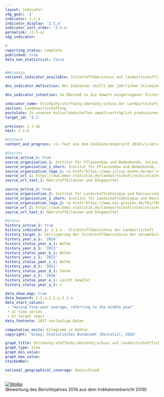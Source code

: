 ```yaml
---                   
layout: indicator                   
sdg_goal: '2'                   
indicator: 2.1.a                   
indicator_display: '2.1.a'                   
indicator_sort_order: '2-1-a'                   
permalink: /2-1-a/                   
sdg_indicator:                    

#                   
reporting_status: complete                   
published: true                   
data_non_statistical: false                   


#Metadata                   
national_indicator_available: Stickstoffüberschuss auf landwirtschaftlich genutzten Flächen                   

dns_indicator_definition: Der Indikator stellt den jährlichen Stick&shy;stoff&shy;über&shy;schuss für den Sektor Landwirtschaft, berechnet als Stickstoffzufuhr abzüglich Abfuhr von Stickstoff, in Kilogramm (kg) je Hektar (ha) landwirtschaftlich genutzter Fläche dar.                   

dns_indicator_intention: Im Übermaß in die Umwelt eingetragener Stickstoff führt zur Belastung von Grund- und Ober-flächenwasser, zur Überversorgung von Binnengewässern, Meeren und Landökosystemen mit Nährstoffen (Eutrophierung), zur Entstehung von Treibhausgasen und versauernden Luftschadstoffen mit negativen Folgen für Klima, Artenvielfalt und Land&shy;schafts&shy;quali&shy;tät. Für den Zeitraum 2028 bis 2032 soll im Mittel eine Verringerung der Stickstoffüberschüsse der Ge-samtbilanz für Deutschland auf 70 Kilogramm je Hektar landwirtschaftlich genutzter Fläche pro Jahr erreicht werden.                   

indicator_name: Stick&shy;stoff&shy;über&shy;schuss der Landwirtschaft                   
section: Landbewirtschaftung                   
postulate: In unseren Kulturlandschaften umweltverträglich produzieren                   
target_id: '2.1'                   

previous: 1-1-ab                   
next: 2-1-b                   

#Content                    
content_and_progress: <i> Text aus dem Indikatorenbericht 2018</i><br><br>Der Indikator wird vom Institut für Pflanzenbau und Bodenkunde des Julius Kühn-Instituts und dem Institut für Landschaftsökologie und Ressourcenmanagement der Universität Gießen berechnet. Bei der Berechnung werden Stickstoffzufuhren durch Düngemittel, aus biologischer Stickstofffixierung, durch atmosphärische Einträge, die nicht von der Landwirtschaft emittiert wurden, durch Saat- und Pflanzgut sowie importierte und inländisch erzeugte Futtermittel berücksichtigt. Die Stickstoffabfuhr erfolgt über pflanzliche und tierische Marktprodukte.<br><br>Im Jahr 2016 waren Düngemittel mit 55,1&nbsp;% (107 Kilogramm Stickstoff je Hektar und Jahr) die wichtigste Komponente der Stickstoffzufuhr in der Gesamtbilanz. Futtermittel aus dem Inland trugen mit 22,4&nbsp;% (43&nbsp;kg/ha), Futtermittel aus dem Ausland mit 12,1&nbsp;% (23&nbsp;kg/ha), die biologische Stickstofffixierung mit 6,6&nbsp;% (13&nbsp;kg/ha), die außerlandwirtschaftlichen Emissionen mit 2,0&nbsp;% (4&nbsp;kg/ha), Saat- und Pflanzgut mit 0,7&nbsp;% (1&nbsp;kg/ha) und Konfermente mit 1,1&nbsp;% (2&nbsp;kg/ha) zur Stickstoffzufuhr bei. Während die Stickstoffzufuhr zwischen 1990 und 2016 um rund 9&nbsp;% verringert wurde, stieg die Stickstoffabfuhr zwischen 1990 und 2016 mit 41&nbsp;% deutlich stärker an. Dabei entfielen 2016 knapp drei Viertel der Stickstoffabfuhr aus der Landwirtschaft auf pflanzliche und ein Viertel auf tierische Marktprodukte.<br><br>Der Gesamtsaldo des Indikators wird nach dem Prinzip der Hoftor-Bilanz berechnet, somit werden Stickstoffflüsse im innerbetrieblichen Kreislauf nicht berücksichtigt. Als maßgebliche Zeitreihe für den Indikator dient das gleitende Fünfjahresmittel, welches sich jeweils aus dem Gesamtsaldo des betreffenden Jahres sowie der beiden Vor- und Folgejahre berechnet. Hierdurch werden witterungs- und marktabhängige jährliche Schwankungen ausgeglichen, die nicht von den landwirtschaftlichen Betrieben beeinflusst werden können. Der Indikator trifft keine Aussage zur regionalen Verteilung der Stickstoffüberschüsse. Auch wenn der für Deutschland als Ziel vorgegebene Durchschnittswert unterschritten wird, können regionale Stickstoffüberschüsse deutlich mehr als 70 Kilogramm je Hektar und Jahr betragen. <br><br>Der Stickstoffsaldo sank im Zeitraum von 1992 bis 2014 von 121 auf 97 Kilogramm je Hektar und Jahr (– 19,5&nbsp;%). Nach der starken Reduktion des Stickstoffüberschusses zu Beginn der Zeitreihe, ging der Stickstoffüberschuss zwischen 2010 und 2014 nur um 0,9&nbsp;% zurück. Setzt sich diese Entwicklung fort, kann eine Verringerung bis auf 70 Kilogramm je Hektar landwirtschaftlich genutzter Fläche im Jahresmittel 2028 bis 2032 nicht erreicht werden. <br><br>Der deutliche Rückgang des Stickstoffüberschusses Anfang der 1990er-Jahre resultierte aus einem reduzierten Düngemitteleinsatz und abnehmenden Tierbeständen in den neuen Bundesländern. Die vergleichsweise schwache Reduktion im weiteren Verlauf der Zeitreihe beruhte auf einem leichten Rückgang bei mineralischem Düngemitteleinsatz und höheren Erntemengen aufgrund des technischen Fortschritts in der Pflanzenproduktion und -züchtung (effizientere Stickstoffdüngung, Sortenspektrum) bei gleichzeitiger Ausweitung des Anbauumfangs ertragsstarker Kulturarten (Mais, Weizen) sowie einer verbesserten Futterverwertung bei den Nutztieren. <br><br>Der Indikator weist eine enge Beziehung zu den Indikatoren 3.2.a „Emissionen von Luftschadstoffen“, 6.1.b „Nitrat im Grundwasser“, 14.1.a „Stickstoffeintrag über die Zuflüsse in Nordund Ostsee“ und 15.2 „Eutrophierung der Ökosysteme“ auf.                   

#Sources
source_active_1: true                           
source_organisation_1: Institut für Pflanzenbau und Bodenkunde, Julius Kühn-Institut                           
source_organisation_1_short: Institut für Pflanzenbau und Bodenkunde, Julius Kühn-Institut                           
source_organisation_logo_1: <a href="https://www.julius-kuehn.de/pb/"><img src="https://g205sdgs.github.io/sdg-indicators/public/logos/jki.png" alt="Logo Institut für Pflanzenbau und Bodenkunde, Julius Kühn-Institut" title="Klicken Sie hier um zu der Homepage der Organisation zu gelangen" /></a>
source_url_1: https://www.bmel-statistik.de/landwirtschaft/statistischer-monatsbericht-des-bmel-kapitel-a-landwirtschaft/                               
source_url_text_1: Nährstoffbilanzen und Düngemittel                               

source_active_2: true                           
source_organisation_2: Institut für Landschaftsökologie und Ressourcenmanagement, Universität Gießen                           
source_organisation_2_short: Institut für Landschaftsökologie und Ressourcenmanagement, Universität Gießen                           
source_organisation_logo_2: <a href="https://www.uni-giessen.de/fbz/fb09/institute/ilr"><img src="https://g205sdgs.github.io/sdg-indicators/public/logos/ug.png" alt="Logo Institut für Landschaftsökologie und Ressourcenmanagement, Universität Gießen" title="Klicken Sie hier um zu der Homepage der Organisation zu gelangen" /></a>
source_url_2: https://www.bmel-statistik.de/landwirtschaft/statistischer-monatsbericht-des-bmel-kapitel-a-landwirtschaft/                               
source_url_text_2: Nährstoffbilanzen und Düngemittel                               

#Status                   
history_active_1: true                   
history_indicator_1: 2.1.a - Stickstoffüberschuss der Landwirtschaft                   
history_target_1: Verringerung der Stickstoffüberschüsse der Gesamtbilanz für Deutschland auf 70&nbsp;kg/ ha landwirtschaftlich genutzter Fläche im Jahresmittel 2028-2032
history_year_a_1: '2014'                           
history_status_year_a_1: Wolke
history_year_b_1: '2013'                           
history_status_year_b_1: Wolke
history_year_c_1: '2012'                           
history_status_year_c_1: Wolke
history_year_d_1: '2011'                           
history_status_year_d_1: Sonne
history_year_e_1: '2010'                           
history_status_year_e_1: Leicht bewölkt
history_status_year_a_2: x

data_show_map: true                   
data_keyword: 2-1-a,2.1.a,2.1.a                   
data_start_values: 
 - "moving five-year average, referring to the middle year"
 - a) time series
 - b) target (max)                   
data_footnote: 2017 vorläufige Daten                   

computation_units: Kilogramm je Hektar                   
copyright: '&copy; Statistisches Bundesamt (Destatis), 2020'                   

graph_title: Stick&shy;stoff&shy;über&shy;schuss auf landwirtschaftlich genutzten Flächen                   
graph_type: line                   
graph_min_value:                    
graph_max_value:                    
stackedBar:                    

national_geographical_coverage: Deutschland                   
---
```

<div>                           
  <div class="my-header">                           
    <a href="https://sustainabledevelopment-deutschland.github.io/status/"><img src="https://g205sdgs.github.io/sdg-indicators/public/Wettersymbole/Wolke.png" title="Der Indikator entwickelt sich zwar in die gewünschte Richtung auf das Ziel zu, bei Fortsetzung der Entwicklung würde das Ziel im Zieljahr aber um mehr als 20&nbsp;% verfehlt" alt="Wolke" />                           
    </a>                           
  </div>
  <div class="my-header-note">
    <span>(Bewertung des Berichtsjahres 2014 aus dem Indikatorenbericht 2018)</span>
  </div>                           
</div>